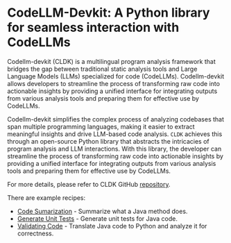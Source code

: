 # CodeLLM-Devkit: A Python library for seamless interaction with CodeLLMs

Codellm-devkit (CLDK) is a multilingual program analysis framework that bridges the gap between traditional static analysis tools and Large Language Models (LLMs) specialized for code (CodeLLMs). Codellm-devkit allows developers to streamline the process of transforming raw code into actionable insights by providing a unified interface for integrating outputs from various analysis tools and preparing them for effective use by CodeLLMs.

Codellm-devkit simplifies the complex process of analyzing codebases that span multiple programming languages, making it easier to extract meaningful insights and drive LLM-based code analysis. `CLDK` achieves this through an open-source Python library that abstracts the intricacies of program analysis and LLM interactions. With this library, the developer can streamline the process of transforming raw code into actionable insights by providing a unified interface for integrating outputs from various analysis tools and preparing them for effective use by CodeLLMs.

For more details, please refer to CLDK GitHub [repository](https://github.com/IBM/codellm-devkit/tree/main).

There are example recipes:

* [Code Sumarization](./code_summarization.ipynb) - Summarize what a Java method does.
* [Generate Unit Tests](./generate_unit_tests.ipynb) - Generate unit tests for Java code.
* [Validating Code](./validating_code.ipynb) - Translate Java code to Python and analyze it for correctness.